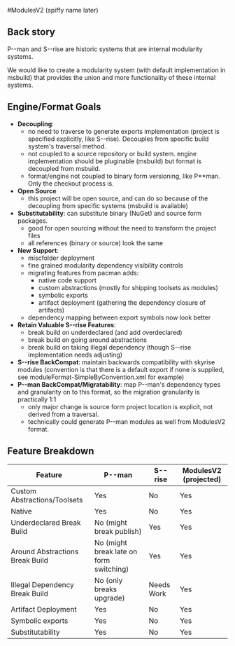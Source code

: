 #ModulesV2 (spiffy name later)

## Back story
P--man and S--rise are historic systems that are internal modularity systems.

We would like to create a modularity system (with default implementation in msbuild) that provides the union and more functionality of these internal systems.

## Engine/Format Goals

- **Decoupling**: 
    - no need to traverse to generate exports implementation (project is specified explicitly, like S--rise). Decouples from specific build system's traversal method.
    - not coupled to a source repository or build system. engine implementation should be pluginable (msbuild) but format is decoupled from msbuild.
    - format/engine not coupled to binary form versioning, like P**man. Only the checkout process is.
- **Open Source**
    - this project will be open source, and can do so because of the decoupling from specific systems (msbuild is available)
- **Substitutability**: can substitute binary (NuGet) and source form packages. 
    - good for open sourcing without the need to transform the project files
    - all references (binary or source) look the same
- **New Support**:
    - miscfolder deployment
    - fine grained modularity dependency visibility controls
    - migrating features from pacman adds:
        - native code support
        - custom abstractions (mostly for shipping toolsets as modules)
        - symbolic exports
        - artifact deployment (gathering the dependency closure of artifacts)
    - dependency mapping between export symbols now look better
- **Retain Valuable S--rise Features**:
    - break build on underdeclared (and add overdeclared)
    - break build on going around abstractions
    - break build on taking illegal dependency (though S--rise implementation needs adjusting)
- **S--rise BackCompat**: maintain backwards compatibility with skyrise modules (convention is that there is a default export if none is supplied, see moduleFormat-SimpleByConvention.xml for example)
- **P--man BackCompat/Migratability**: map P--man's dependency types and granularity on to this format, so the migration granularity is practically 1:1
    - only major change is source form project location is explicit, not derived from a traversal.
    - technically could generate P--man modules as well from ModulesV2 format.


## Feature Breakdown

| Feature | P--man | S--rise | ModulesV2 (projected) | 
|-----------|------|---------|----------|
| Custom Abstractions/Toolsets | Yes | No | Yes |
| Native | Yes | No | Yes |
| Underdeclared Break Build | No (might break publish) | Yes | Yes |
| Around Abstractions Break Build | No (might break late on form switching) | Yes | Yes |
| Illegal Dependency Break Build | No (only breaks upgrade) | Needs Work | Yes | 
| Artifact Deployment | Yes | No | Yes |
| Symbolic exports | Yes | No | Yes |
| Substitutability | Yes | No | Yes |